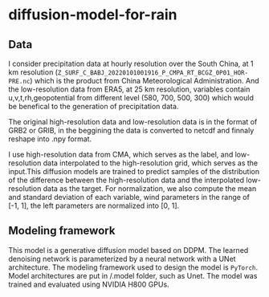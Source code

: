 # diffusion-model-for-rain

## Data

I consider precipitation data at hourly resolution over the South China, at 1 km resolution (`Z_SURF_C_BABJ_20220101001916_P_CMPA_RT_BCGZ_0P01_HOR-PRE.nc`) which is the product from China Meteorological Administration.
And the low-resolution data from ERA5, at 25 km resolution, variables contain u,v,t,rh,geopotential from different level (580, 700, 500, 300) which would be benefical to the generation of precipitation data.

The original high-resolution data and low-resolution data is in the format of GRB2 or GRIB, in the beggining the data is converted to netcdf and finnaly reshape into .npy format.

I use high-resolution data from CMA, which serves as the label, and low-resolution data interpolated to the high-resolution grid, 
which serves as the input.This diffusion models are trained to predict samples of the distribution of the 
difference between the high-resolution data and the interpolated low-resolution
data as the target. For normalization, we also compute the mean and standard
deviation of each variable, wind parameters in the range of [-1, 1], the left parameters are normalized into [0, 1].

## Modeling framework

This model is a generative diffusion model based on DDPM. The learned denoising network
is parameterized by a neural network with a UNet architecture. The modeling
framework used to design the model is `PyTorch`. Model architectures are put in /.model folder, such as Unet. The model was trained and
evaluated using NVIDIA H800 GPUs.
